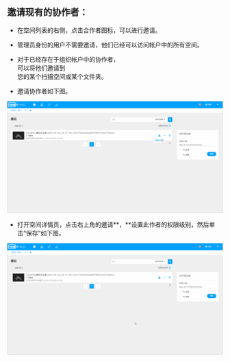 ## 邀请现有的协作者：

* 在空间列表的右侧，点击合作者图标，可以进行邀请。

* 管理员身份的用户不需要邀请，他们已经可以访问帐户中的所有空间。

* 对于已经存在于组织帐户中的协作者，  
  可以将他们邀请到  
  您的某个扫描空间或某个文件夹。

* 邀请协作者如下图。

![](/assets/云空间图片/项目邀请.gif)

* 打开空间详情页，点击右上角的邀请**，**设置此作者的权限级别，然后单击“保存”如下图。

![](/assets/云空间图片/项目邀请2.gif)

